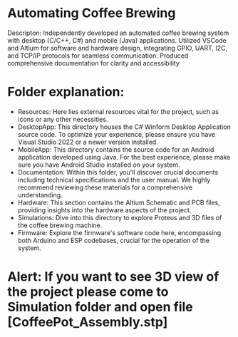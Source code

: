 # Automating Coffee Brewing
Descripton:  Independently developed an automated coffee brewing system with desktop (C/C++, C#) and mobile (Java) applications. Utilized VSCode and Altium for software and hardware design, integrating GPIO,
UART, I2C, and TCP/IP protocols for seamless communication. Produced comprehensive documentation for clarity and accessibility
# Folder explanation:
* Resources: Here lies external resources vital for the project, such as icons or any other necessities.
* DesktopApp: This directory houses the C# Winform Desktop Application source code. To optimize your experience, please ensure you have Visual Studio 2022 or a newer version installed.
* MobileApp: This directory contains the source code for an Android application developed using Java. For the best experience, please make sure you have Android Studio installed on your system.
* Documentation: Within this folder, you'll discover crucial documents including technical specifications and the user manual. We highly recommend reviewing these materials for a comprehensive understanding.
* Hardware: This section contains the Altium Schematic and PCB files, providing insights into the hardware aspects of the project.
* Simulations: Dive into this directory to explore Proteus and 3D files of the coffee brewing machine.
* Firmware: Explore the firmware's software code here, encompassing both Arduino and ESP codebases, crucial for the operation of the system.
# Alert: If you want to see 3D view of the project please come to Simulation folder and open file [CoffeePot_Assembly.stp]
